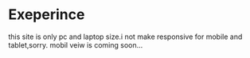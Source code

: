 # Exeperince
this site is only pc and laptop size.i not make responsive  for mobile and tablet,sorry.
mobil veiw is coming soon...
